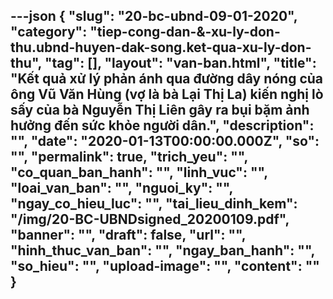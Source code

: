---json
{
    "slug": "20-bc-ubnd-09-01-2020",
    "category": "tiep-cong-dan-&-xu-ly-don-thu.ubnd-huyen-dak-song.ket-qua-xu-ly-don-thu",
    "tag": [],
    "layout": "van-ban.html",
    "title": "Kết quả xử lý phản ánh qua đường dây nóng của ông Vũ Văn Hùng (vợ là bà Lại Thị La) kiến nghị lò sấy của bà Nguyễn Thị Liên gây ra bụi bặm ảnh hưởng đến sức khỏe người dân.",
    "description": "",
    "date": "2020-01-13T00:00:00.000Z",
    "so": "",
    "permalink": true,
    "trich_yeu": "",
    "co_quan_ban_hanh": "",
    "linh_vuc": "",
    "loai_van_ban": "",
    "nguoi_ky": "",
    "ngay_co_hieu_luc": "",
    "tai_lieu_dinh_kem": "/img/20-BC-UBNDsigned_20200109.pdf",
    "banner": "",
    "draft": false,
    "url": "",
    "hinh_thuc_van_ban": "",
    "ngay_ban_hanh": "",
    "so_hieu": "",
    "upload-image": "",
    "__content__": ""
}
---

